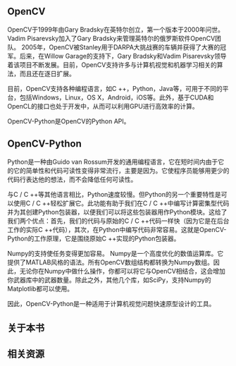 ## OpenCV

OpenCV于1999年由Gary Bradsky在英特尔创立，第一个版本于2000年问世。Vadim Pisarevsky加入了Gary Bradsky来管理英特尔的俄罗斯软件OpenCV团队。 2005年，OpenCV被Stanley用于DARPA大挑战赛的车辆并获得了大赛的冠军。后来，在Willow Garage的支持下，Gary Bradsky和Vadim Pisarevsky领导着该项目不断发展。目前，OpenCV支持许多与计算机视觉和机器学习相关的算法，而且还在逐日扩展。


目前，OpenCV支持各种编程语言，如C ++，Python，Java等，可用于不同的平台，包括Windows，Linux，OS X，Android，iOS等。此外，基于CUDA和OpenCL的接口也处于开发中，从而可以利用GPU进行高效率的计算。


OpenCV-Python是OpenCV的Python API。


## OpenCV-Python

Python是一种由Guido van Rossum开发的通用编程语言，它在短时间内由于它的它的简单性和代码可读性变得非常流行，主要是因为。它使程序员能够用更少的代码行表达他的想法，而不会降低任何可读性。

与C / C ++等其他语言相比，Python速度较慢。但Python的另一个重要特性是可以使用C / C ++轻松扩展它。此功能有助于我们在C / C ++中编写计算密集型代码并为其创建Python包装器，以便我们可以将这些包装器用作Python模块。这给了我们两个优点：首先，我们的代码与原始的C / C ++代码一样快（因为它是在后台工作的实际C ++代码），其次，在Python中编写代码非常容易。这就是OpenCV-Python的工作原理，它是围绕原始C ++实现的Python包装器。

Numpy的支持使任务变得更加容易。 Numpy是一个高度优化的数值运算库。它提供了MATLAB风格的语法。所有OpenCV数组结构都转换为Numpy数组。因此，无论你在Numpy中做什么操作，你都可以将它与OpenCV相结合，这会增加你武器库中的武器数量。除此之外，其他几个库，如SciPy，支持Numpy的Matplotlib都可以使用。

因此，OpenCV-Python是一种适用于计算机视觉问题快速原型设计的工具。


## 关于本书




## 相关资源

